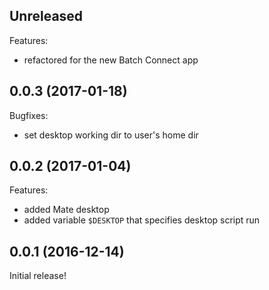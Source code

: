 ## Unreleased

Features:

  - refactored for the new Batch Connect app

## 0.0.3 (2017-01-18)

Bugfixes:

  - set desktop working dir to user's home dir

## 0.0.2 (2017-01-04)

Features:

  - added Mate desktop
  - added variable `$DESKTOP` that specifies desktop script run

## 0.0.1 (2016-12-14)

Initial release!
